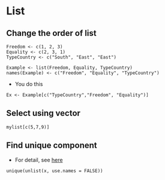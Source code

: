 # List
## Change the order of list

```
Freedom <- c(1, 2, 3)
Equality <- c(2, 3, 1)
TypeCountry <- c("South", "East", "East")

Example <- list(Freedom, Equality, TypeCountry)
names(Example) <- c("Freedom", "Equality", "TypeCountry")
```

* You do this

```
Ex <- Example[c("TypeCountry","Freedom", "Equality")]
```

## Select using vector
```
mylist[c(5,7,9)]
```

## Find unique component
* For detail, see [here][1]

```
unique(unlist(x, use.names = FALSE))
```

[1]:https://stackoverflow.com/questions/3879522/finding-unique-values-from-a-list